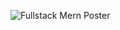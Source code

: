 ![Fullstack Mern Poster](https://github.com/debarshee2004/fullstack_mern/assets/129538241/b4ab9d32-c662-4a7a-890e-4b5e2ab49758)
